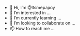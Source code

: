- 👋 Hi, I’m @Itsmepapoy
- 👀 I’m interested in ...
- 🌱 I’m currently learning ...
- 💞️ I’m looking to collaborate on ...
- 📫 How to reach me ...

<!---
Itsmepapoy/Itsmepapoy is a ✨ special ✨ repository because its `README.md` (this file) appears on your GitHub profile.
You can click the Preview link to take a look at your changes.
--->
